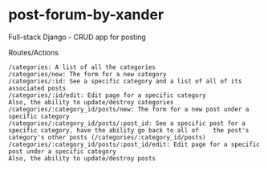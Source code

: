 # post-forum-by-xander
Full-stack Django - CRUD app for posting

Routes/Actions

    /categories: A list of all the categories
    /categories/new: The form for a new category
    /categories/:id: See a specific category and a list of all of its associated posts
    /categories/:id/edit: Edit page for a specific category
    Also, the ability to update/destroy categories
    /categories/:category_id/posts/new: The form for a new post under a specific category
    /categories/:category_id/posts/:post_id: See a specific post for a specific category, have the ability go back to all of    the post's category's other posts (/categories/:category_id/posts)
    /categories/:category_id/posts/:post_id/edit: Edit page for a specific post under a specific category
    Also, the ability to update/destroy posts

